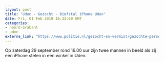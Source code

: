 ```yaml
---
layout: post
title: "Uden - Gezocht - Diefstal iPhone Uden"
date: Fri, 01 Feb 2019 16:33:00 GMT
categories: 
- noord-brabant 
- uden 
externe_link: "https://www.politie.nl/gezocht-en-vermist/gezochte-personen/2019/februari/diefstal-iphone-uden.html"
---
```


Op zaterdag 29 september rond 16.00 uur zijn twee mannen in beeld als zij een iPhone stelen in een winkel in Uden.
